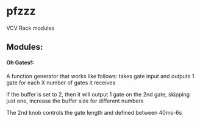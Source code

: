 # pfzzz
VCV Rack modules

## Modules:
#### Oh Gates!:
A function generator that works like follows:
takes gate input
and outputs 1 gate for each X number of gates it receives

if the buffer is set to 2, then it will output 1 gate on the 2nd gate, skipping just one, increase the buffer size for different numbers

The 2nd knob controls the gate length and defined between
40ms-6s
